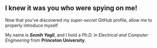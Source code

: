 ## I knew it was you who were spying on me!

Now that you've discovered my *super-secret* GitHub profile, allow me to properly introduce myself. <br/>

My name is **_Semih Yagli_**, and I hold a _Ph.D._ in _Electrical and Computer Engineering_ from **Princeton University**.

<!--
**semihyagli/semihyagli** is a ✨ _special_ ✨ repository because its `README.md` (this file) appears on your GitHub profile.

Here are some ideas to get you started:

- 🔭 I’m currently working on ...
- 🌱 I’m currently learning ...
- 👯 I’m looking to collaborate on ...
- 🤔 I’m looking for help with ...
- 💬 Ask me about ...
- 📫 How to reach me: ...
- 😄 Pronouns: ...
- ⚡ Fun fact: ...
-->
